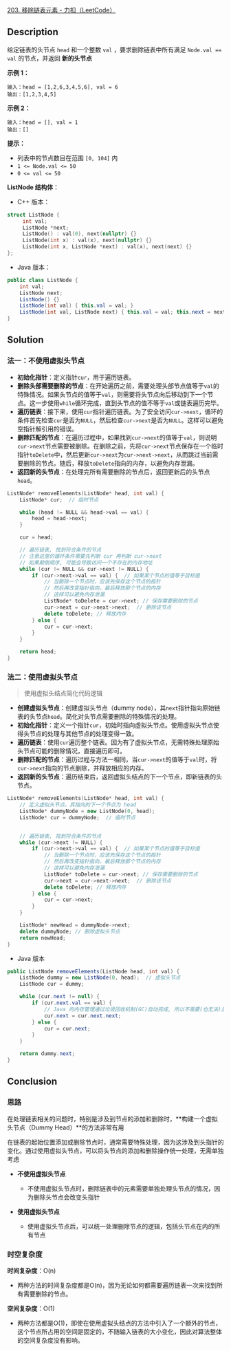 [203. 移除链表元素 - 力扣（LeetCode）](https://leetcode.cn/problems/remove-linked-list-elements/description/)

## Description

给定链表的头节点 `head` 和一个整数 `val` ，要求删除链表中所有满足 `Node.val == val` 的节点，并返回 **新的头节点** 

**示例 1：**

```
输入：head = [1,2,6,3,4,5,6], val = 6
输出：[1,2,3,4,5]
```

**示例 2：**

```
输入：head = [], val = 1
输出：[]
```

**提示：**

- 列表中的节点数目在范围 `[0, 104]` 内
- `1 <= Node.val <= 50`
- `0 <= val <= 50`

**ListNode 结构体**：

- C++ 版本：

```c++
struct ListNode {
     int val;
     ListNode *next;
     ListNode() : val(0), next(nullptr) {}
     ListNode(int x) : val(x), next(nullptr) {}
     ListNode(int x, ListNode *next) : val(x), next(next) {}
};
```

- Java 版本：

```java
public class ListNode {
    int val;
    ListNode next;
    ListNode() {}
    ListNode(int val) { this.val = val; }
    ListNode(int val, ListNode next) { this.val = val; this.next = next; }
}
```

## Solution

### 法一：不使用虚拟头节点

- **初始化指针**：定义指针`cur`，用于遍历链表。
- **删除头部需要删除的节点**：在开始遍历之前，需要处理头部节点值等于`val`的特殊情况。如果头节点的值等于`val`，则需要将头节点向后移动到下一个节点。这一步使用`while`循环完成，直到头节点的值不等于`val`或链表遍历完毕。
- **遍历链表**：接下来，使用`cur`指针遍历链表。为了安全访问`cur->next`，循环的条件首先检查`cur`是否为`NULL`，然后检查`cur->next`是否为`NULL`。这样可以避免空指针解引用的错误。
- **删除匹配的节点**：在遍历过程中，如果找到`cur->next`的值等于`val`，则说明`cur->next`节点需要被删除。在删除之前，先将`cur->next`节点保存在一个临时指针`toDelete`中，然后更新`cur->next`为`cur->next->next`，从而跳过当前需要删除的节点。随后，释放`toDelete`指向的内存，以避免内存泄漏。
- **返回新的头节点**：在处理完所有需要删除的节点后，返回更新后的头节点`head`。

```c++
ListNode* removeElements(ListNode* head, int val) {
    ListNode* cur;  // 临时节点

    while (head != NULL && head->val == val) {
        head = head->next;
    }

    cur = head;

    // 遍历链表, 找到符合条件的节点
    // 注意这里的循环条件需要先判断 cur 再判断 cur->next
    // 如果颠倒顺序, 可能会导致访问一个不存在的内存地址
    while (cur != NULL && cur->next != NULL) {
        if (cur->next->val == val) {  // 如果某个节点的值等于目标值
            // 当删除一个节点时，应该先保存这个节点的指针
            // 然后再改变指针指向，最后释放那个节点的内存
            // 这样可以避免内存泄漏
            ListNode* toDelete = cur->next; // 保存需要删除的节点
            cur->next = cur->next->next;  // 删除该节点
            delete toDelete; // 释放内存
        } else {
            cur = cur->next;
        }
    }

    return head;
}
```

### 法二：使用虚拟头节点

> 使用虚拟头结点简化代码逻辑

- **创建虚拟头节点**：创建虚拟头节点（dummy node），其`next`指针指向原始链表的头节点`head`。简化对头节点需要删除的特殊情况的处理。
- **初始化指针**：定义一个指针`cur`，初始时指向虚拟头节点。使用虚拟头节点使得头节点的处理与其他节点的处理变得一致。
- **遍历链表**：使用`cur`遍历整个链表。因为有了虚拟头节点，无需特殊处理原始头节点可能的删除情况，直接遍历即可。
- **删除匹配的节点**：遍历过程与方法一相同，当`cur->next`的值等于`val`时，将`cur->next`指向的节点删除，并释放相应的内存。
- **返回新的头节点**：遍历结束后，返回虚拟头结点的下一个节点，即新链表的头节点。

```c++
ListNode* removeElements(ListNode* head, int val) {
    // 定义虚拟头节点，其指向的下一个节点为 head
    ListNode* dummyNode = new ListNode(0, head);
    ListNode* cur = dummyNode;  // 临时节点


    // 遍历链表, 找到符合条件的节点
    while (cur->next != NULL) {
        if (cur->next->val == val) {  // 如果某个节点的值等于目标值
            // 当删除一个节点时，应该先保存这个节点的指针
            // 然后再改变指针指向，最后释放那个节点的内存
            // 这样可以避免内存泄漏
            ListNode* toDelete = cur->next; // 保存需要删除的节点
            cur->next = cur->next->next;  // 删除该节点
            delete toDelete; // 释放内存
        } else {
            cur = cur->next;
        }
    }

    ListNode* newHead = dummyNode->next;
    delete dummyNode; // 删除虚拟头节点
    return newHead;
}
```

- Java 版本

```java
public ListNode removeElements(ListNode head, int val) {
    ListNode dummy = new ListNode(0, head);  // 虚拟头节点
    ListNode cur = dummy;

    while (cur.next != null) {
        if (cur.next.val == val) {
            // Java 的内存管理通过垃圾回收机制(GC)自动完成, 所以不需要(也无法)显式地释放对象占用的内存
            cur.next = cur.next.next;
        } else {
            cur = cur.next;
        }
    }

    return dummy.next;
}
```

## Conclusion

### 思路

在处理链表相关的问题时，特别是涉及到节点的添加和删除时，**构建一个虚拟头节点（Dummy Head）**的方法非常有用

在链表的起始位置添加或删除节点时，通常需要特殊处理，因为这涉及到头指针的变化。通过使用虚拟头节点，可以将头节点的添加和删除操作统一处理，无需单独考虑

- **不使用虚拟头节点**
  - 不使用虚拟头节点时，删除链表中的元素需要单独处理头节点的情况，因为删除头节点会改变头指针

- **使用虚拟头节点**
  - 使用虚拟头节点后，可以统一处理删除节点的逻辑，包括头节点在内的所有节点

### 时空复杂度

**时间复杂度**：O(n)

- 两种方法的时间复杂度都是O(n)，因为无论如何都需要遍历链表一次来找到所有需要删除的节点。

**空间复杂度**：O(1)

- 两种方法都是O(1)，即使在使用虚拟头结点的方法中引入了一个额外的节点，这个节点所占用的空间是固定的，不随输入链表的大小变化，因此对算法整体的空间复杂度没有影响。